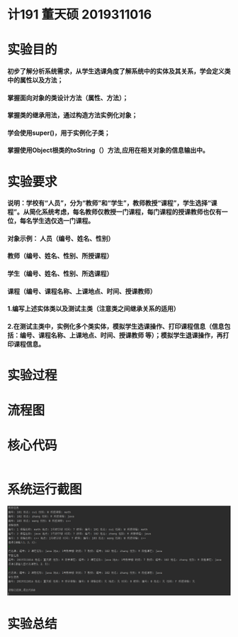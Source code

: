 # 计191 董天硕 2019311016
# 实验目的
#### 初步了解分析系统需求，从学生选课角度了解系统中的实体及其关系，学会定义类中的属性以及方法；
#### 掌握面向对象的类设计方法（属性、方法）；
#### 掌握类的继承用法，通过构造方法实例化对象；
#### 学会使用super()，用于实例化子类；
#### 掌握使用Object根类的toString（）方法,应用在相关对象的信息输出中。
# 实验要求
#### 说明：学校有“人员”，分为“教师”和“学生”，教师教授“课程”，学生选择“课程”。从简化系统考虑，每名教师仅教授一门课程，每门课程的授课教师也仅有一位，每名学生选仅选一门课程。
#### 对象示例：	人员（编号、姓名、性别）
#### 教师（编号、姓名、性别、所授课程）
#### 			学生（编号、姓名、性别、所选课程）
#### 			课程（编号、课程名称、上课地点、时间、授课教师）
#### 1.编写上述实体类以及测试主类（注意类之间继承关系的适用）
#### 2.在测试主类中，实例化多个类实体，模拟学生选课操作、打印课程信息（信息包括：编号、课程名称、上课地点、时间、授课教师 等）；模拟学生退课操作，再打印课程信息。
# 实验过程
#### 
# 流程图
# 核心代码
#### 
```
```
# 系统运行截图
![实验结果截图](https://github.com/dongtianshuo/dongtianshuo2/blob/main/Snipaste_2020-10-14_11-06-09.png)
# 实验总结

